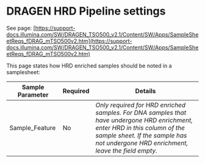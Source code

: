 # DRAGEN HRD Pipeline settings

See page: [https://support-docs.illumina.com/SW/DRAGEN_TSO500_v2.1/Content/SW/Apps/SampleSheetReqs_fDRAG_mTSO500v2.htm](https://support-docs.illumina.com/SW/DRAGEN_TSO500_v2.1/Content/SW/Apps/SampleSheetReqs_fDRAG_mTSO500v2.htm)


This page states how HRD enriched samples should be noted in a samplesheet:


| Sample Parameter | Required | Details                                                                    |
|------------------|----------|----------------------------------------------------------------------------|
| Sample_Feature  | No       | *Only required for HRD enriched samples. For DNA samples that have undergone HRD enrichment, enter HRD in this column of the sample sheet. If the sample has not undergone HRD enrichment, leave the field empty.*|
